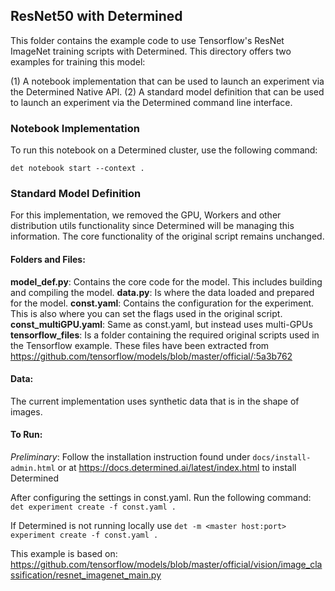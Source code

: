 ## ResNet50 with Determined

This folder contains the example code to use Tensorflow's ResNet ImageNet training scripts with Determined. This directory offers two examples for training this model:

(1) A notebook implementation that can be used to launch an experiment via the Determined Native API.
(2) A standard model definition that can be used to launch an experiment via the Determined command line interface.

### Notebook Implementation

To run this notebook on a Determined cluster, use the following command:

```
det notebook start --context .
```

### Standard Model Definition

For this implementation, we removed the GPU, Workers and other distribution utils functionality since Determined will be managing this information. The core functionality of the original script remains unchanged.

#### Folders and Files:
   **model_def.py**: Contains the core code for the model. This includes building and compiling the model.
   **data.py**: Is where the data loaded and prepared for the model.
   **const.yaml**: Contains the configuration for the experiment. This is also where you can set the flags used in the original script.
   **const_multiGPU.yaml**: Same as const.yaml, but instead uses multi-GPUs
   **tensorflow_files**: Is a folder containing the required original scripts used in the Tensorflow example. These files have been extracted from  https://github.com/tensorflow/models/blob/master/official/:5a3b762

#### Data:
   The current implementation uses synthetic data that is in the shape of images.

#### To Run:
   *Preliminary*:
     Follow the installation instruction found under `docs/install-admin.html` or at https://docs.determined.ai/latest/index.html to install Determined

   After configuring the settings in const.yaml. Run the following command:
      `det experiment create -f const.yaml .`

   If Determined is not running locally use
     `det -m <master host:port> experiment create -f const.yaml . `


This example is based on: https://github.com/tensorflow/models/blob/master/official/vision/image_classification/resnet_imagenet_main.py

